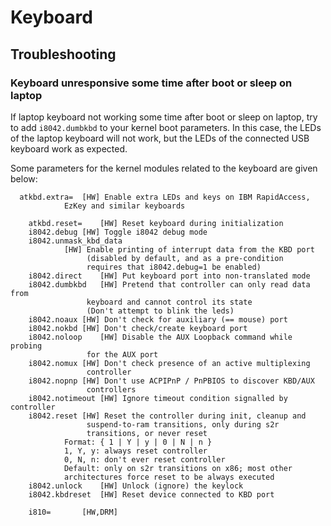 # Keyboard

## Troubleshooting

### Keyboard unresponsive some time after boot or sleep on laptop

If laptop keyboard not working some time after boot or sleep on laptop, try to add `i8042.dumbkbd` to your kernel boot
parameters. In this case, the LEDs of the laptop keyboard will not work, but the LEDs of the connected USB keyboard
work as expected.

Some parameters for the kernel modules related to the keyboard are given below:

```
  atkbd.extra=	[HW] Enable extra LEDs and keys on IBM RapidAccess,
			EzKey and similar keyboards

	atkbd.reset=	[HW] Reset keyboard during initialization
	i8042.debug	[HW] Toggle i8042 debug mode
	i8042.unmask_kbd_data
			[HW] Enable printing of interrupt data from the KBD port
			     (disabled by default, and as a pre-condition
			     requires that i8042.debug=1 be enabled)
	i8042.direct	[HW] Put keyboard port into non-translated mode
	i8042.dumbkbd	[HW] Pretend that controller can only read data from
			     keyboard and cannot control its state
			     (Don't attempt to blink the leds)
	i8042.noaux	[HW] Don't check for auxiliary (== mouse) port
	i8042.nokbd	[HW] Don't check/create keyboard port
	i8042.noloop	[HW] Disable the AUX Loopback command while probing
			     for the AUX port
	i8042.nomux	[HW] Don't check presence of an active multiplexing
			     controller
	i8042.nopnp	[HW] Don't use ACPIPnP / PnPBIOS to discover KBD/AUX
			     controllers
	i8042.notimeout	[HW] Ignore timeout condition signalled by controller
	i8042.reset	[HW] Reset the controller during init, cleanup and
			     suspend-to-ram transitions, only during s2r
			     transitions, or never reset
			Format: { 1 | Y | y | 0 | N | n }
			1, Y, y: always reset controller
			0, N, n: don't ever reset controller
			Default: only on s2r transitions on x86; most other
			architectures force reset to be always executed
	i8042.unlock	[HW] Unlock (ignore) the keylock
	i8042.kbdreset	[HW] Reset device connected to KBD port

	i810=		[HW,DRM]
```
